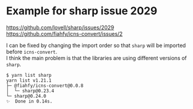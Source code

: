 # Example for sharp issue 2029

https://github.com/lovell/sharp/issues/2029  
https://github.com/fiahfy/icns-convert/issues/2

I can be fixed by changing the import order so that `sharp` will be imported before `icns-convert`.  
I think the main problem is that the libraries are using different versions of `sharp`.

```console
$ yarn list sharp    
yarn list v1.21.1
├─ @fiahfy/icns-convert@0.0.8
│  └─ sharp@0.23.4
└─ sharp@0.24.0
✨  Done in 0.14s.
```
